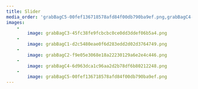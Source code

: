 ```yaml
---
title: Slider
media_order: 'grabBagC5-00fef136718578afd84f00db790ba9ef.png,grabBagC4-6d963dca1c96aa2d2b78df6b80212248.png,grabBagC2-f9e05e3068e18a22230129a6e2e4c446.png,grabBagC1-d2c5480eae0f6d283edd2d02d3764749.png,grabBagC3-45fc38fe9fcbcbc0ce0dd3ddef06b5a4.png'
images:
    -
        image: grabBagC3-45fc38fe9fcbcbc0ce0dd3ddef06b5a4.png
    -
        image: grabBagC1-d2c5480eae0f6d283edd2d02d3764749.png
    -
        image: grabBagC2-f9e05e3068e18a22230129a6e2e4c446.png
    -
        image: grabBagC4-6d963dca1c96aa2d2b78df6b80212248.png
    -
        image: grabBagC5-00fef136718578afd84f00db790ba9ef.png
---
```


